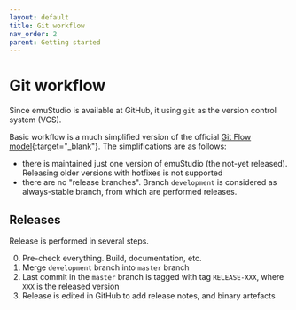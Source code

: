 ```yaml
---
layout: default
title: Git workflow
nav_order: 2
parent: Getting started
---
```


# Git workflow

Since emuStudio is available at GitHub, it using `git` as the version control system (VCS).

Basic workflow is a much simplified version of the official [Git Flow model][gitflow]{:target="_blank"}.
The simplifications are as follows:

- there is maintained just one version of emuStudio (the not-yet released). Releasing older versions with hotfixes is
  not supported
- there are no "release branches". Branch `development` is considered as always-stable branch, from which are performed
  releases.
  
## Releases

Release is performed in several steps.

0. Pre-check everything. Build, documentation, etc.
1. Merge `development` branch into `master` branch
2. Last commit in the `master` branch is tagged with tag `RELEASE-XXX`, where `XXX` is the released version
3. Release is edited in GitHub to add release notes, and binary artefacts


[gitflow]: https://datasift.github.io/gitflow/IntroducingGitFlow.html
